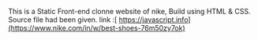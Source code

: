 This is a Static Front-end clonne website of nike, Build using HTML & CSS.
Source file had been given.
link :[ https://javascript.info](https://www.nike.com/in/w/best-shoes-76m50zy7ok)

